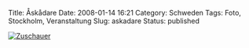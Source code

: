 Title: Åskådare
Date: 2008-01-14 16:21
Category: Schweden
Tags: Foto, Stockholm, Veranstaltung
Slug: askadare
Status: published

[![Zuschauer](/pic/askadare_s.jpg "Zuschauer")](/pic/askadare_l.jpg)

